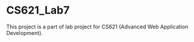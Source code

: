 # CS621_Lab7

This project is a part of lab project for CS621 (Advanced Web Application Development). 
